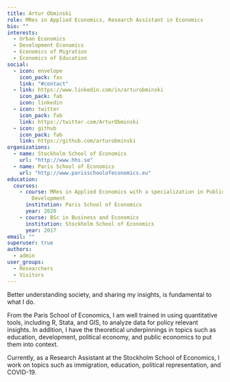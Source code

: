 ```yaml
---
title: Artur Obminski
role: MRes in Applied Economics, Research Assistant in Economics
bio: ""
interests:
  - Urban Economics
  - Development Economics
  - Economics of Migration
  - Economics of Education
social:
  - icon: envelope
    icon_pack: fas
    link: "#contact"
  - link: https://www.linkedin.com/in/arturobminski
    icon_pack: fab
    icon: linkedin
  - icon: twitter
    icon_pack: fab
    link: https://twitter.com/ArturObminski
  - icon: github
    icon_pack: fab
    link: https://github.com/arturobminski
organizations:
  - name: Stockholm School of Economics
    url: "http://www.hhs.se"
  - name: Paris School of Economics
    url: "http://www.parisschoolofeconomics.eu"
education:
  courses:
    - course: MRes in Applied Economics with a specialization in Public Policy and
        Development
      institution: Paris School of Economics
      year: 2020
    - course: BSc in Business and Economics
      institution: Stockholm School of Economics
      year: 2017
email: ""
superuser: true
authors:
  - admin
user_groups:
  - Researchers
  - Visitors
---
```


Better understanding society, and sharing my insights, is fundamental to what I do.

From the Paris School of Economics, I am well trained in using quantitative tools, including R, Stata, and GIS, to analyze data for policy relevant insights. In addition, I have the theoretical underpinnings in topics such as education, development, political economy, and public economics to put them into context.

Currently, as a Research Assistant at the Stockholm School of Economics, I work on topics such as immigration, education, political representation, and COVID-19.
